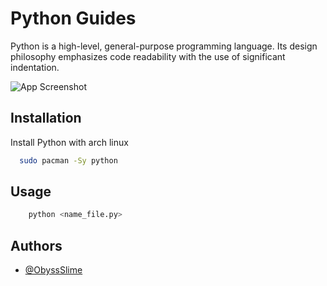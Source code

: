 # Python Guides

Python is a high-level, general-purpose programming language. Its design philosophy emphasizes code readability with the use of significant indentation.

![App Screenshot](https://github.com/ObyssSlime/GithubImages/blob/main/2022-12-16_19-39.png?raw=true)

## Installation

Install Python with arch linux

```bash
  sudo pacman -Sy python
```

## Usage

```python
    python <name_file.py>
```

## Authors

- [@ObyssSlime](https://www.github.com/ObyssSlime)
